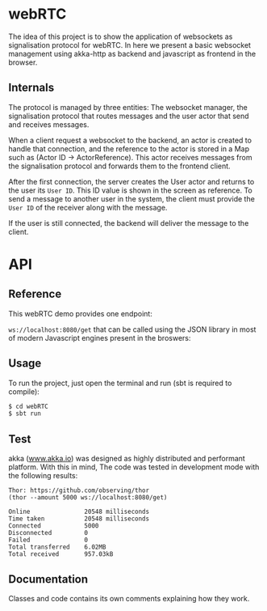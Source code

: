 # webRTC

The idea of this project is to show the application of websockets as 
signalisation protocol for webRTC. In here we present a basic websocket
management using akka-http as backend and javascript as frontend in the browser.
  
## Internals
The protocol is managed by three entities: The websocket manager, the 
signalisation protocol that routes messages and the user actor that send
and receives messages.

When a client request a websocket to the backend, an actor is created to
handle that connection, and the reference to the actor is stored in a Map 
such as (Actor ID -> ActorReference). This actor receives messages from the
signalisation protocol and forwards them to the frontend client.

After the first connection, the server creates the User actor and returns to the user
its `User ID`. This ID value is shown in the screen as reference. To send a message
to another user in the system, the client must provide the `User ID` of the receiver
along with the message.

If the user is still connected, the backend will deliver the message to the client.

# API 

## Reference

This webRTC demo provides one endpoint:

`ws://localhost:8080/get` that can be called using the JSON library in 
most of modern Javascript engines present in the broswers:

## Usage
To run the project, just open the terminal and run (sbt is required to compile):

```bash
$ cd webRTC
$ sbt run
```

## Test
akka (www.akka.io) was designed as highly distributed and performant platform. With this in mind,
The code was tested in development mode with the following results:


```
Thor: https://github.com/observing/thor
(thor --amount 5000 ws://localhost:8080/get)

Online               20548 milliseconds
Time taken           20548 milliseconds
Connected            5000
Disconnected         0
Failed               0
Total transferred    6.02MB
Total received       957.03kB
```

## Documentation
Classes and code contains its own comments explaining how they work.